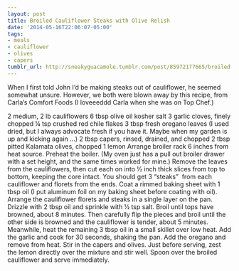 ```yaml
---
layout: post
title: Broiled Cauliflower Steaks with Olive Relish
date: '2014-05-16T22:06:07-05:00'
tags:
- meals
- cauliflower
- olives
- capers
tumblr_url: http://sneakyguacamole.tumblr.com/post/85972177665/broiled-cauliflower-steaks-with-olive-relish
---
```

When I first told John I’d be making steaks out of cauliflower, he seemed somewhat unsure. However, we both were blown away by this recipe, from Carla’s Comfort Foods (I loveeeddd Carla when she was on Top Chef.)


2 medium, 2 lb cauliflowers
6 tbsp olive oil
kosher salt
3 garlic cloves, finely chopped
¼ tsp crushed red chile flakes
3 tbsp fresh oregano leaves (I used dried, but I always advocate fresh if you have it. Maybe when my garden is up and kicking again …)
2 tbsp capers, rinsed, drained, and chopped
2 tbsp pitted Kalamata olives, chopped
1 lemon
Arrange broiler rack 6 inches from heat source. Preheat the boiler. (My oven just has a pull out broiler drawer with a set height, and the same times worked for mine.)
Remove the leaves from the cauliflowers, then cut each on into ½ inch thick slices from top to bottom, keeping the core intact. You should get 3 “steaks”  from each cauliflower and florets from the ends.
Coat a rimmed baking sheet with 1 tbsp oil (I put aluminum foil on my baking sheet before coating with oil). Arrange the cauliflower florets and steaks in a single layer on the pan. Drizzle with 2 tbsp oil and sprinkle with ½ tsp salt. Broil until tops have browned, about 8 minutes. Then carefully flip the pieces and broil until the other side is browned and the cauliflower is tender, about 5 minutes.
Meanwhile, heat the remaining 3 tbsp oil in a small skillet over low heat. Add the garlic and cook for 30 seconds, shaking the pan. Add the oregano and remove from heat. Stir in the capers and olives. Just before serving, zest the lemon directly over the mixture and stir well. Spoon over the broiled cauliflower and serve immediately.
